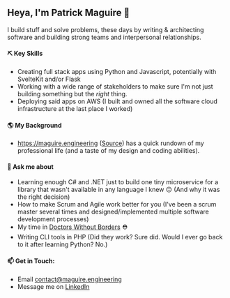 ## Heya, I'm Patrick Maguire 👋

I build stuff and solve problems, these days by writing & architecting software and building strong teams and interpersonal relationships.

#### ⛏️ Key Skills

- Creating full stack apps using Python and Javascript, potentially with SvelteKit and/or Flask
- Working with a wide range of stakeholders to make sure I'm not just building something but the *right* thing.
- Deploying said apps on AWS (I built and owned all the software cloud infrastructure at the last place I worked)

#### 🌎 My Background
 
- https://maguire.engineering ([Source](https://github.com/pmaguire/maguire.engineering)) has a quick rundown of my professional life (and a taste of my design and coding abilities).

#### 💬 Ask me about

- Learning enough C# and .NET just to build one tiny microservice for a library that wasn't available in any language I knew 😑 (And why it was the right decision)
- How to make Scrum and Agile work better for you (I've been a scrum master several times and designed/implemented multiple software development processes)
- My time in [Doctors Without Borders](https://www.doctorswithoutborders.org/) ⛑️
- Writing CLI tools in PHP (Did they work? Sure did. Would I ever go back to it after learning Python? No.)

#### 📫 Get in Touch:
- Email contact@maguire.engineering
- Message me on [LinkedIn](https://www.linkedin.com/in/patrick-maguire/)
